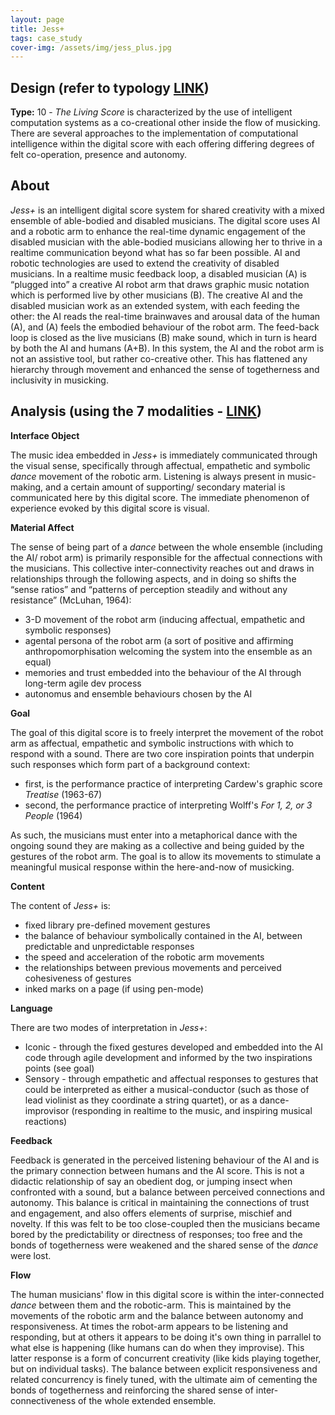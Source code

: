 ```yaml
---
layout: page
title: Jess+
tags: case_study
cover-img: /assets/img/jess_plus.jpg
---
```



## Design (refer to typology [LINK](/typology.md))
**Type:** 10 - *The Living Score* is characterized by the use of intelligent computation systems as a co-creational other inside the flow of 
musicking. There are several approaches to the implementation of computational intelligence within the digital score with each 
offering differing degrees of felt co-operation, presence and autonomy.


## About
*Jess+* is an intelligent digital score system for shared creativity with a mixed ensemble of able-bodied and disabled musicians. 
The digital score uses AI and a robotic arm to enhance the real-time dynamic engagement of the disabled musician with the 
able-bodied musicians allowing her to thrive in a realtime communication beyond what has so far been possible.
AI and robotic technologies are used to extend the creativity of disabled musicians. In a realtime music feedback loop, 
a disabled musician (A) is “plugged into” a creative AI robot arm that draws graphic music notation which is performed 
live by other musicians (B). The creative AI and the disabled musician work as an extended system, with each feeding the other: 
the AI reads the real-time brainwaves and arousal data of the human (A), and (A) feels the embodied behaviour of the robot arm. 
The feed-back loop is closed as the live musicians (B) make sound, which in turn is heard by both the AI and humans (A+B). 
In this system, the AI and the robot arm is not an assistive tool, but rather co-creative other.
This has flattened any hierarchy through movement and enhanced the sense of togetherness and inclusivity in musicking. 


## Analysis (using the 7 modalities - [LINK](/seven_modalities.md))

**Interface Object**

The music idea embedded in *Jess+* is immediately communicated through the visual sense, 
specifically through affectual, empathetic and symbolic *dance* movement of the robotic arm. 
Listening is always present in music-making, and a certain amount of supporting/ secondary material is communicated 
here by this digital score. The immediate phenomenon of experience evoked by this digital score is visual.


**Material Affect**

The sense of being part of a *dance* between the whole ensemble (including the AI/ robot arm) is primarily responsible 
for the affectual connections with the musicians. 
This collective inter-connectivity reaches out and draws in relationships through the following aspects, and in doing so shifts the “sense ratios” 
and “patterns of perception steadily and without any resistance” (McLuhan, 1964):

- 3-D movement of the robot arm (inducing affectual, empathetic and symbolic responses)
- agental persona of the robot arm (a sort of positive and affirming anthropomorphisation welcoming the system into the ensemble as an equal)
- memories and trust embedded into the behaviour of the AI through long-term agile dev process
- autonomus and ensemble behaviours chosen by the AI


**Goal**

The goal of this digital score is to freely interpret the movement of the robot arm as affectual, empathetic and symbolic
instructions with which to respond with a sound. There are two core inspiration points that underpin such responses which form part 
of a background context:

- first, is the performance practice of interpreting Cardew's graphic score *Treatise* (1963-67)
- second, the performance practice of interpreting Wolff's *For 1, 2, or 3 People* (1964)

As such, the musicians must enter into a metaphorical dance with the ongoing sound they are making as a collective and
being guided by the gestures of the robot arm. The goal is to allow its movements to stimulate a meaningful musical
response within the here-and-now of musicking.


**Content**

The content of *Jess+* is:
- fixed library pre-defined movement gestures
- the balance of behaviour symbolically contained in the AI, between predictable and unpredictable responses
- the speed and acceleration of the robotic arm movements
- the relationships between previous movements and perceived cohesiveness of gestures 
- inked marks on a page (if using pen-mode)


**Language**

There are two modes of interpretation in *Jess+*:

- Iconic - through the fixed gestures developed and embedded into the AI code through agile development and informed by the two inspirations points (see goal)
- Sensory - through empathetic and affectual responses to gestures that could be interpreted as either a musical-conductor (such as those of lead violinist as they coordinate a string quartet), or as a dance-improvisor (responding in realtime to the music, and inspiring musical reactions)


**Feedback**

Feedback is generated in the perceived listening behaviour of the AI and is the primary connection between humans and the AI score.
This is not a didactic relationship of say an obedient dog, or jumping insect when confronted with a sound, but a balance
between perceived connections and autonomy. This balance is critical in maintaining the connections of trust and engagement, and also offers
elements of surprise, mischief and novelty. If this was felt to be too close-coupled then the musicians became bored by the 
predictability or directness of responses; too free and the bonds of togetherness were weakened and the shared
sense of the *dance* were lost.


**Flow**

The human musicians' flow in this digital score is within the inter-connected *dance* between them and the robotic-arm. 
This is maintained by the movements of the robotic arm and
the balance between autonomy and responsiveness. At times the robot-arm appears to be listening and responding, but at
others it appears to be doing it's own thing in parrallel to what else is happening (like humans can do when they improvise). 
This latter response is a form of concurrent creativity (like kids playing together, but on individual tasks). 
The balance between explicit responsiveness and related concurrency is finely tuned, with the 
ultimate aim of cementing the bonds of togetherness and reinforcing the shared sense of inter-connectiveness of the whole extended ensemble.

